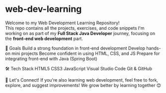 # web-dev-learning
Welcome to my Web Development Learning Repository!  
This repo contains all the projects, exercises, and code snippets I'm working on as part of my **Full Stack Java Developer** journey, focusing on the **front-end web development** part.

📌 Goals
Build a strong foundation in front-end development
Develop hands-on mini projects
Become confident in using HTML, CSS, and JS
Prepare for integrating front-end with Java (Spring Boot) 

🛠️ Tech Stack
HTML5
CSS3
JavaScript
Visual Studio Code
Git & GitHub

🙌 Let's Connect!
If you're also learning web development, feel free to fork, explore, and suggest improvements!
We grow better by learning together 😊
